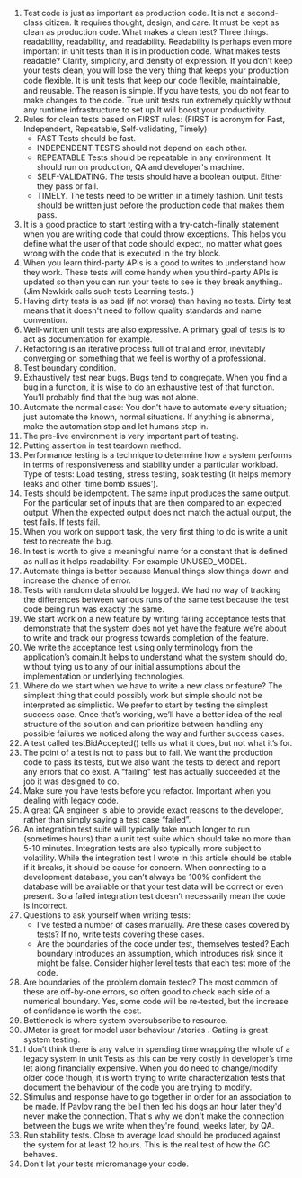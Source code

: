 1.  Test code is just as important as production code. It is not a second-class citizen. It requires thought, design, and care. It must be kept as clean as production code. What makes a clean test? Three things. readability, readability, and readability. Readability is perhaps even more important in unit tests than it is in production code. What makes tests readable? Clarity, simplicity, and density of expression. If you don’t keep your tests clean, you will lose the very thing that keeps your production code ﬂexible. It is unit tests that keep our code ﬂexible, maintainable, and reusable. The reason is simple. If you have tests, you do not fear to make changes to the code. True unit tests run extremely quickly without any runtime infrastructure to set up.It will boost your productivity.
2.  Rules for clean tests based on FIRST rules: (FIRST is acronym for Fast, Independent, Repeatable, Self-validating, Timely)
    -   FAST Tests should be fast.
    -   INDEPENDENT TESTS should not depend on each other.
    -   REPEATABLE Tests should be repeatable in any environment. It should run on production, QA and developer's machine.
    -   SELF-VALIDATING. The tests should have a boolean output. Either they pass or fail.
    -   TIMELY. The tests need to be written in a timely fashion. Unit tests should be written just before the production code that makes them pass.
3.  It is a good practice to start testing with a try-catch-finally statement when you are writing code that could throw exceptions. This helps you define what the user of that code should expect, no matter what goes wrong with the code that is executed in the try block.
4.  When you learn third-party APIs is a good to writes to understand how they work. These tests will come handy when you third-party APIs is updated so then you can run your tests to see is they break anything.. (Jim Newkirk calls such tests Learning tests. )
5.  Having dirty tests is as bad (if not worse) than having no tests. Dirty test means that it doesn't need to follow quality standards and name convention.
6.  Well-written unit tests are also expressive. A primary goal of tests is to act as documentation for example.
7.  Refactoring is an iterative process full of trial and error, inevitably converging on something that we feel is worthy of a professional.
8.  Test boundary condition.
9.  Exhaustively test near bugs. Bugs tend to congregate. When you find a bug in a function, it is wise to do an exhaustive test of that function. You’ll probably ﬁnd that the bug was not alone.
10. Automate the normal case: You don't have to automate every situation; just automate the known, normal situations. If anything is abnormal, make the automation stop and let humans step in. 
11. The pre-live environment is very important part of testing.
12. Putting assertion in test teardown method.
13. Performance testing is a technique to determine how a system performs in terms of responsiveness and stability under a particular workload. Type of tests: Load testing, stress testing, soak testing (It helps memory leaks and other 'time bomb issues').
14. Tests should be idempotent. The same input produces the same output. For the particular set of inputs that are then compared to an expected output. When the expected output does not match the actual output, the test fails. If tests fail.
15. When you work on support task, the very first thing to do is write a unit test to recreate the bug.
16. In test is worth to give a meaningful name for a constant that is deﬁned as null as it helps readability. For example UNUSED_MODEL.
17. Automate things is better because Manual things slow things down and increase the chance of error.
18. Tests with random data should be logged. We had no way of tracking the differences between various runs of the same test because the test code being run was exactly the same. 
19. We start work on a new feature by writing failing acceptance tests that demonstrate that the system does not yet have the feature we’re about to write and track our progress towards completion of the feature.
20. We write the acceptance test using only terminology from the application’s domain.It helps to understand what the system should do, without tying us to any of our initial assumptions about the implementation or underlying technologies. 
21. Where do we start when we have to write a new class or feature? The simplest thing that could possibly work but simple should not be interpreted as simplistic. We prefer to start by testing the simplest success case. Once that’s working, we’ll have a better idea of the real structure of the solution and can prioritize between handling any possible failures we noticed along the way and further success cases.
22. A test called testBidAccepted() tells us what it does, but not what it’s for. 
23. The point of a test is not to pass but to fail. We want the production code to pass its tests, but we also want the tests to detect and report any errors that do exist. A “failing” test has actually succeeded at the job it was designed to do.
24. Make sure you have tests before you refactor. Important when you dealing with legacy code.
25. A great QA engineer is able to provide exact reasons to the developer, rather than simply saying a test case “failed”.
26. An integration test suite will typically take much longer to run (sometimes hours) than a unit test suite which should take no more than 5-10 minutes. Integration tests are also typically more subject to volatility. While the integration test I wrote in this article should be stable if it breaks, it should be cause for concern. When connecting to a development database, you can’t always be 100% confident the database will be available or that your test data will be correct or even present. So a failed integration test doesn’t necessarily mean the code is incorrect.
27. Questions to ask yourself when writing tests:
    -   I've tested a number of cases manually. Are these cases covered by tests? If no, write tests covering these cases.	
    -   Are the boundaries of the code under test, themselves tested? Each boundary introduces an assumption, which introduces risk since it might be false. Consider higher level tests that each test more of the code. 
29. Are boundaries of the problem domain tested? The most common of these are off-by-one errors, so often good to check each side of a numerical boundary. Yes, some code will be re-tested, but the increase of confidence is worth the cost.
29. Bottleneck is where system oversubscribe to resource.
30. JMeter is great for model user behaviour /stories . Gatling is great system testing.
31. I don’t think there is any value in spending time wrapping the whole of a legacy system in unit  Tests as this can be very costly in developer’s time let along financially expensive. When you do need to change/modify older code though, it is worth trying to write characterization tests that document the behaviour of the code you are trying to modify. 
32. Stimulus and response have to go together in order for an association to be made. If Pavlov rang the bell then fed his dogs an hour later they'd never make the connection. That's why we don't make the connection between the bugs we write when they're found, weeks later, by QA.
33. Run stability tests. Close to average load should be produced against the system for at least 12 hours. This is the real test of how the GC behaves.
0.  Don't let your tests micromanage your code. 